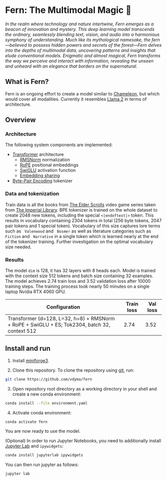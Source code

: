 # Fern: The Multimodal Magic 🌿

_In the realm where technology and nature intertwine, Fern emerges as a beacon of innovation and mystery. This deep learning model transcends the ordinary, seamlessly blending text, vision, and audio into a harmonious symphony of understanding. Much like its mythological namesake, the fern—believed to possess hidden powers and secrets of the forest—Fern delves into the depths of multimodal data, uncovering patterns and insights that elude conventional models. Enigmatic and almost magical, Fern transforms the way we perceive and interact with information, revealing the unseen and unheard with an elegance that borders on the supernatural._

## What is Fern?

Fern is an ongoing effort to create a model similar to [Chameleon](https://arxiv.org/abs/2405.09818), but which would cover all modalities. Currently it resembles [Llama 2](https://arxiv.org/abs/2307.09288) in terms of architecture.

## Overview

### Architecture

The following system components are implemented:

- [Transformer](https://arxiv.org/abs/1706.03762) architecture
    - [RMSNorm](https://arxiv.org/abs/1910.07467) normalization
    - [RoPE](https://arxiv.org/abs/2104.09864) positional embeddings
    - [SwiGLU](https://arxiv.org/abs/2002.05202) activation function
    - [Embedding sharing](https://arxiv.org/abs/2205.01068)
- [Byte-Pair Encoding](https://arxiv.org/abs/1508.07909) tokenizer

### Data and tokenization

Train data is all the books from [The Elder Scrolls](https://elderscrolls.com) video game series taken from [The Imperial Library](https://www.imperial-library.info/). BPE tokenizer is trained on the whole dataset to create 2048 new tokens, including the special `<|endoftext|>` token. This results in vocabulary containing 2304 tokens in total (256 byte tokens, 2047 pair tokens and 1 special token). Vocabulary of this size captures lore terms such as ` Valenwood` and ` Bosmer` as well as literature categories such as ` Fiction` and ` Narrative` in a single token which is learned nearly at the end of the tokenizer training. Further investigation on the optimal vocabulary size needed.

### Results

The model `dim` is 128, it has 32 layers with 8 heads each. Model is trained with the context size 512 tokens and batch size containing 32 examples. The model achieves 2.74 train loss and 3.52 validation loss after 10000 training steps. The training process took nearly 50 minutes on a single laptop Nvidia RTX 4060 GPU.

| Configuration | Train loss | Val loss
|-|-|-
| Transformer (d=128, L=32, h=8) + RMSNorm + RoPE + SwiGLU + ES; Tok2304, batch 32, context 512 | 2.74 | 3.52 

## Install and run

1. Install [miniforge3](https://github.com/conda-forge/miniforge?tab=readme-ov-file#install).

2. Clone this repository. To clone the repository using [git](https://git-scm.com/), run:

```bash
git clone https://github.com/vdyma/fern
```

3. Open repository root directory as a working directory in your shell and create a new conda environment:

```bash
conda install --file environment.yaml
```

4. Activate conda environment:

```bash
conda activate fern
```

You are now ready to use the model. 

(Optional) In order to run Jupyter Notebooks, you need to additionally install [Jupyter Lab](https://jupyter.org/install) and `ipywidgets`:

```bash
conda install jupyterlab ipywidgets
```

You can then run jupyter as follows:

```bash
jupyter lab
```
